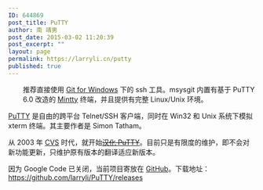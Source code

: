 ```yaml
---
ID: 644869
post_title: PuTTY
author: 南 靖男
post_date: 2015-03-02 11:20:39
post_excerpt: ""
layout: page
permalink: https://larryli.cn/putty
published: true
---
```

<p style="padding-left: 30px;">推荐直接使用 <a href="https://git-for-windows.github.io/">Git for Windows</a> 下的 ssh 工具。msysgit 内置有基于 PuTTY 6.0 改造的 <a href="https://mintty.github.io/">Mintty</a> 终端，并且提供有完整 Linux/Unix 环境。</p>
<a href="http://www.chiark.greenend.org.uk/~sgtatham/putty/">PuTTY</a> 是自由的跨平台 Telnet/SSH 客户端，同时在 Win32 和 Unix 系统下模拟 xterm 终端。其主要作者是 Simon Tatham。

从 2003 年 <a href="http://zh.wikipedia.org/zh/CVS">CVS</a> 时代，就开始<a href="https://code.google.com/p/puttycn/"><del>汉化 PuTTY</del></a>。目前只是有限度的维护，即不会对新功能更新，只维护原有版本的翻译适应新版本。

因为 Google Code 已关闭，当前项目寄放在 <a href="https://github.com/larryli/PuTTY">GitHub</a>。下载地址：<a href="https://github.com/larryli/PuTTY/releases">https://github.com/larryli/PuTTY/releases</a>